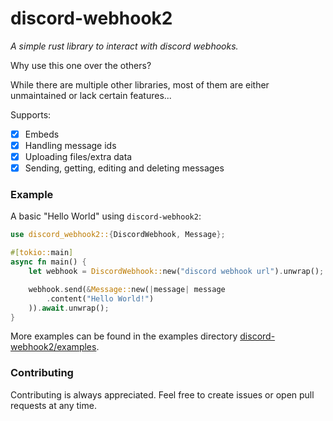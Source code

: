 # discord-webhook2

_A simple rust library to interact with discord webhooks._

Why use this one over the others?

While there are multiple other libraries,
most of them are either unmaintained or lack certain features...

Supports:
- [X] Embeds
- [X] Handling message ids
- [X] Uploading files/extra data
- [X] Sending, getting, editing and deleting messages

### Example

A basic "Hello World" using `discord-webhook2`:

```rust
use discord_webhook2::{DiscordWebhook, Message};

#[tokio::main]
async fn main() {
    let webhook = DiscordWebhook::new("discord webhook url").unwrap();

    webhook.send(&Message::new(|message| message
        .content("Hello World!")
    )).await.unwrap();
}
```

More examples can be found in the examples directory [discord-webhook2/examples](https://github.com/Adrian8115/discord-webhook2/tree/main/examples).

### Contributing

Contributing is always appreciated.
Feel free to create issues or open pull requests at any time.
